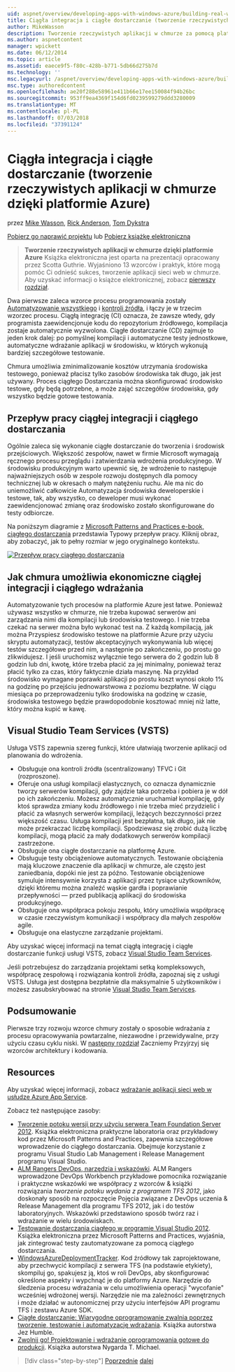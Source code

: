 ```yaml
---
uid: aspnet/overview/developing-apps-with-windows-azure/building-real-world-cloud-apps-with-windows-azure/continuous-integration-and-continuous-delivery
title: Ciągła integracja i ciągłe dostarczanie (tworzenie rzeczywistych aplikacji w chmurze dzięki platformie Azure) | Dokumentacja firmy Microsoft
author: MikeWasson
description: Tworzenie rzeczywistych aplikacji w chmurze za pomocą platformy Azure Książka elektroniczna jest oparta na prezentacji, opracowane przez Scotta Guthrie. Wyjaśniono 13 wzorców i praktyk, które może on...
ms.author: aspnetcontent
manager: wpickett
ms.date: 06/12/2014
ms.topic: article
ms.assetid: eaece9f5-f80c-428b-b771-5db66d275b7d
ms.technology: ''
msc.legacyurl: /aspnet/overview/developing-apps-with-windows-azure/building-real-world-cloud-apps-with-windows-azure/continuous-integration-and-continuous-delivery
msc.type: authoredcontent
ms.openlocfilehash: ae20f288e58961e411b66e17ee150084f94b26bc
ms.sourcegitcommit: 953ff9ea4369f154d6fd0239599279ddd3280009
ms.translationtype: MT
ms.contentlocale: pl-PL
ms.lasthandoff: 07/03/2018
ms.locfileid: "37391124"
---
```

<a name="continuous-integration-and-continuous-delivery-building-real-world-cloud-apps-with-azure"></a>Ciągła integracja i ciągłe dostarczanie (tworzenie rzeczywistych aplikacji w chmurze dzięki platformie Azure)
====================
przez [Mike Wasson](https://github.com/MikeWasson), [Rick Anderson](https://github.com/Rick-Anderson), [Tom Dykstra](https://github.com/tdykstra)

[Pobierz go naprawić projektu](http://code.msdn.microsoft.com/Fix-It-app-for-Building-cdd80df4) lub [Pobierz książkę elektroniczną](http://blogs.msdn.com/b/microsoft_press/archive/2014/07/23/free-ebook-building-cloud-apps-with-microsoft-azure.aspx)

> **Tworzenie rzeczywistych aplikacji w chmurze dzięki platformie Azure** Książka elektroniczna jest oparta na prezentacji opracowany przez Scotta Guthrie. Wyjaśniono 13 wzorców i praktyk, które mogą pomóc Ci odnieść sukces, tworzenie aplikacji sieci web w chmurze. Aby uzyskać informacji o książce elektronicznej, zobacz [pierwszy rozdział](introduction.md).


Dwa pierwsze zaleca wzorce procesu programowania zostały [Automatyzowanie wszystkiego](automate-everything.md) i [kontroli źródła](source-control.md), i łączy je w trzecim wzorzec procesu. Ciągłą integrację (CI) oznacza, że zawsze wtedy, gdy programista zaewidencjonuje kodu do repozytorium źródłowego, kompilacja zostaje automatycznie wyzwolona. Ciągłe dostarczanie (CD) zajmuje to jeden krok dalej: po pomyślnej kompilacji i automatyczne testy jednostkowe, automatyczne wdrażanie aplikacji w środowisku, w których wykonują bardziej szczegółowe testowanie.

Chmura umożliwia zminimalizowanie kosztów utrzymania środowiska testowego, ponieważ płacisz tylko zasobów środowiska tak długo, jak jest używany. Proces ciągłego Dostarczania można skonfigurować środowisko testowe, gdy będą potrzebne, a może zająć szczegółów środowiska, gdy wszystko będzie gotowe testowania.

## <a name="continuous-integration-and-continuous-delivery-workflow"></a>Przepływ pracy ciągłej integracji i ciągłego dostarczania

Ogólnie zaleca się wykonanie ciągłe dostarczanie do tworzenia i środowisk przejściowych. Większość zespołów, nawet w firmie Microsoft wymagają ręcznego procesu przeglądu i zatwierdzania wdrożenia produkcyjnego. W środowisku produkcyjnym warto upewnić się, że wdrożenie to następuje najważniejszych osób w zespole rozwoju dostępnych dla pomocy technicznej lub w okresach o małym natężeniu ruchu. Ale ma nic do uniemożliwić całkowicie Automatyzacja środowiska deweloperskie i testowe, tak, aby wszystko, co deweloper musi wykonać zaewidencjonować zmianę oraz środowisko zostało skonfigurowane do testy odbiorcze.

Na poniższym diagramie z [Microsoft Patterns and Practices e-book, ciągłego dostarczania](http://aka.ms/ReleasePipeline) przedstawia Typowy przepływ pracy. Kliknij obraz, aby zobaczyć, jak to pełny rozmiar w jego oryginalnego kontekstu.

[![Przepływ pracy ciągłego dostarczania](continuous-integration-and-continuous-delivery/_static/image1.png)](https://msdn.microsoft.com/library/dn449955.aspx)

## <a name="how-the-cloud-enables-cost-effective-ci-and-cd"></a>Jak chmura umożliwia ekonomiczne ciągłej integracji i ciągłego wdrażania

Automatyzowanie tych procesów na platformie Azure jest łatwe. Ponieważ używasz wszystko w chmurze, nie trzeba kupować serwerów ani zarządzania nimi dla kompilacji lub środowiska testowego. I nie trzeba czekać na serwer można było wykonać test na. Z każdą kompilacją, jak można Przyspiesz środowisko testowe na platformie Azure przy użyciu skryptu automatyzacji, testów akceptacyjnych wykonywania lub więcej testów szczegółowe przed nim, a następnie po zakończeniu, po prostu go zlikwidujesz. I jeśli uruchomisz wyłącznie tego serwera do 2 godzin lub 8 godzin lub dni, kwotę, które trzeba płacić za jej minimalny, ponieważ teraz płacić tylko za czas, który faktycznie działa maszynę. Na przykład środowisko wymagane poprawki aplikacji po prostu koszt wynosi około 1% na godzinę po przejściu jednowarstwowa z poziomu bezpłatne. W ciągu miesiąca po przeprowadzeniu tylko środowiska na godzinę w czasie, środowiska testowego będzie prawdopodobnie kosztować mniej niż latte, który można kupić w kawę.

## <a name="visual-studio-team-services-vsts"></a>Visual Studio Team Services (VSTS)

Usługa VSTS zapewnia szereg funkcji, które ułatwiają tworzenie aplikacji od planowania do wdrożenia.

- Obsługuje ona kontroli źródła (scentralizowany) TFVC i Git (rozproszone).
- Oferuje ona usługi kompilacji elastycznych, co oznacza dynamicznie tworzy serwerów kompilacji, gdy zajdzie taka potrzeba i pobiera je w dół po ich zakończeniu. Możesz automatycznie uruchamiał kompilację, gdy ktoś sprawdza zmiany kodu źródłowego i nie trzeba mieć przydzielić i płacić za własnych serwerów kompilacji, leżących bezczynności przez większość czasu. Usługa kompilacji jest bezpłatna, tak długo, jak nie może przekraczać liczbę kompilacji. Spodziewasz się zrobić dużą liczbę kompilacji, mogą płacić za mały dodatkowych serwerów kompilacji zastrzeżone.
- Obsługuje ona ciągłe dostarczanie na platformę Azure.
- Obsługuje testy obciążeniowe automatycznych. Testowanie obciążenia mają kluczowe znaczenie dla aplikacji w chmurze, ale często jest zaniedbania, dopóki nie jest za późno. Testowanie obciążeniowe symuluje intensywnie korzysta z aplikacji przez tysiące użytkowników, dzięki któremu można znaleźć wąskie gardła i poprawianie przepływności — przed publikacją aplikacji do środowiska produkcyjnego.
- Obsługuje ona współpraca pokoju zespołu, który umożliwia współpracę w czasie rzeczywistym komunikacji i współpracy dla małych zespołów agile.
- Obsługuje ona elastyczne zarządzanie projektami.


Aby uzyskać więcej informacji na temat ciągłą integrację i ciągłe dostarczanie funkcji usługi VSTS, zobacz [Visual Studio Team Services](https://www.visualstudio.com/team-services/).

Jeśli potrzebujesz do zarządzania projektami setką kompleksowych, współpracę zespołową i rozwiązania kontroli źródła, zapoznaj się z usługi VSTS. Usługa jest dostępna bezpłatnie dla maksymalnie 5 użytkowników i możesz zasubskrybować na stronie [Visual Studio Team Services](https://www.visualstudio.com/team-services/).

## <a name="summary"></a>Podsumowanie

Pierwsze trzy rozwoju wzorce chmury zostały o sposobie wdrażania z procesu opracowywania powtarzalne, niezawodne i przewidywalne, przy użyciu czasu cyklu niski. W [następny rozdział](web-development-best-practices.md) Zaczniemy Przyjrzyj się wzorców architektury i kodowania.

## <a name="resources"></a>Resources

Aby uzyskać więcej informacji, zobacz [wdrażanie aplikacji sieci web w usłudze Azure App Service](https://azure.microsoft.com/documentation/articles/web-sites-deploy/).

Zobacz też następujące zasoby:

- [Tworzenie potoku wersji przy użyciu serwera Team Foundation Server 2012](http://aka.ms/ReleasePipeline). Książka elektroniczna praktyczne laboratoria oraz przykładowy kod przez Microsoft Patterns and Practices, zapewnia szczegółowe wprowadzenie do ciągłego dostarczania. Obejmuje korzystanie z programu Visual Studio Lab Management i Release Management programu Visual Studio.
- [ALM Rangers DevOps, narzędzia i wskazówki](https://aka.ms/vsarsolutions/). ALM Rangers wprowadzone DevOps Workbench przykładowe pomocnika rozwiązanie i praktyczne wskazówki we współpracy z wzorców &amp; książki rozwiązania *tworzenie potoku wydania z programem TFS 2012*, jako doskonały sposób na rozpoczęcie Pojęcia związane z DevOps uczenia &amp; Release Management dla programu TFS 2012, jak i do testów laboratoryjnych. Wskazówki przedstawiono sposób twórz raz i wdrażanie w wielu środowiskach.
- [Testowanie dostarczania ciągłego w programie Visual Studio 2012](https://msdn.microsoft.com/library/jj159345.aspx). Książka elektroniczna przez Microsoft Patterns and Practices, wyjaśnia, jak zintegrować testy zautomatyzowane za pomocą ciągłego dostarczania.
- [WindowsAzureDeploymentTracker](https://github.com/RyanTBerry/WindowsAzureDeploymentTracker). Kod źródłowy tak zaprojektowane, aby przechwycić kompilacji z serwera TFS (na podstawie etykiety), skompiluj go, spakujesz ją, ktoś w roli DevOps, aby skonfigurować określone aspekty i wypchnąć je do platformy Azure. Narzędzie do śledzenia procesu wdrażania w celu umożliwienia operacji "wycofanie" wcześniej wdrożonej wersji. Narzędzie nie ma zależności zewnętrznych i może działać w autonomicznej przy użyciu interfejsów API programu TFS i zestawu Azure SDK.
- [Ciągłe dostarczanie: Wiarygodne oprogramowanie zwalnia poprzez tworzenie, testowanie i automatyzację wdrażania](https://www.amazon.com/Continuous-Delivery-Deployment-Automation-Addison-Wesley/dp/0321601912/ref=sr_1_1?s=books&amp;ie=UTF8&amp;qid=1377126361). Książka autorstwa Jez Humble.
- [Zwolnij go! Projektowanie i wdrażanie oprogramowania gotowe do produkcji](https://www.amazon.com/Release-It-Production-Ready-Pragmatic-Programmers/dp/0978739213). Książka autorstwa Nygarda T. Michael.

> [!div class="step-by-step"]
> [Poprzednie](source-control.md)
> [dalej](web-development-best-practices.md)

